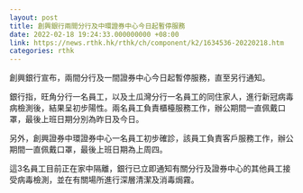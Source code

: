 ```yaml
---
layout: post
title: 創興銀行兩間分行及中環證券中心今日起暫停服務
date: 2022-02-18 19:24:33.000000000 +08:00
link: https://news.rthk.hk/rthk/ch/component/k2/1634536-20220218.htm
categories: rthk
---
```


創興銀行宣布，兩間分行及一間證券中心今日起暫停服務，直至另行通知。

銀行指，旺角分行一名員工，以及土瓜灣分行一名員工的同住家人，進行新冠病毒病檢測後，結果呈初步陽性。兩名員工負責櫃檯服務工作，辦公期間一直佩戴口罩，最後上班日期分別為昨日及今日。

另外，創興證券中環證券中心一名員工初步確診，該員工負責客戶服務工作，辦公期間一直佩戴口罩，最後上班日期為上周四。

這3名員工目前正在家中隔離，銀行已立即通知有關分行及證券中心的其他員工接受病毒檢測，並在有關場所進行深層清潔及消毒焗霧。
